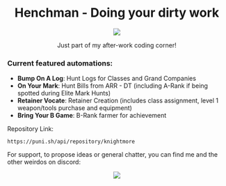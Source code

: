 <div align="center">
  
# Henchman - Doing your dirty work

<img src="https://github.com/Knightmore/Henchman/blob/main/Henchman.png?raw=true">

Just part of my after-work coding corner! 
</div>

### Current featured automations:
- **Bump On A Log**: Hunt Logs for Classes and Grand Companies
- **On Your Mark**: Hunt Bills from ARR - DT (including A-Rank if being spotted during Elite Mark Hunts)
- **Retainer Vocate**: Retainer Creation (includes class assignment, level 1 weapon/tools purchase and equipment)
- **Bring Your B Game**: B-Rank farmer for achievement

Repository Link:
```
https://puni.sh/api/repository/knightmore
```

For support, to propose ideas or general chatter, you can find me and the other weirdos on discord:

<div align="center">
  <a href="https://discord.gg/Zzrcc8kmvy"><img src="https://discordapp.com/api/guilds/1001823907193552978/embed.png?style=banner3"></a>
</div>

